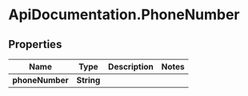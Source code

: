 # ApiDocumentation.PhoneNumber

## Properties
Name | Type | Description | Notes
------------ | ------------- | ------------- | -------------
**phoneNumber** | **String** |  | 
